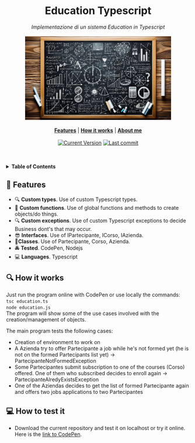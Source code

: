 <h1 align="center">Education Typescript</h1>
<p align="center">
  <i>Implementazione di un sistema Education in Typescript</i>
  <br/><br/>
  <img width="400" alt="Lavagna" src="https://github.com/FrancescoCt/francescoct.github.io/blob/master/assets/img/lavagna.jpg"/>
  <br/><br/>
  <b><a href="#features">Features</a></b> | <b><a href="#getting-started">How it works</a></b> | <b><a href="https://francescoct.github.io/">About me</a></b>
  <br/><br/>
  <a href="https://github.com/FrancescoCt/EducationTypescript/blob/main/CHANGELOG.md"><img src="https://img.shields.io/badge/version-0.1-blue" alt="Current Version"/></a>
  <a target="_blank" href="https://github.com/FrancescoCt/EducationTypescript"><img src="https://img.shields.io/github/last-commit/francescoct/educationtypescript?logo=github&color=609966&logoColor=fff" alt="Last commit"/></a>
</p>
<br/><br/>

<details>
  <summary><b>Table of Contents</b></summary>

* [Features](#-features)
* [How it works](#-how-it-works)
* [How to test it](#-how-to-test-it)
* [Code](#-code)
* [Credits](#-credits)
  * [Contributors](#contributors)
</details>

<h2 id="features">🎯 Features</h2> 

* 🔍 **Custom types**. Use of custom Typescript types.
* 📒 **Custom functions**. Use of global functions and methods to create objects/do things.
* 🔍 **Custom exceptions**. Use of custom Typescript exceptions to decide Business dont's that may occur.
* 😎 **Interfaces**. Use of IPartecipante, ICorso, IAzienda.
* 📱**Classes**. Use of Partecipante, Corso, Azienda.
* 🚔 **Tested**. CodePen, Nodejs <br/>
* 💻 **Languages**. Typescript <br/>

<h2 id="getting-started">🔍 How it works</h2>
<p>Just run the program online with CodePen or use locally the commands: <br/>
  <code>tsc education.ts</code><br/>
  <code>node education.js</code><br/>
  The program will show some of the use cases involved with the creation/management of objects. 
</p>
<p>The main program tests the following cases:</p>
  
* Creation of environment to work on
* A Azienda try to offer Partecipante a job while he's not formed yet (he is not on the formed Partecipants list yet) -> PartecipanteNotFormedException
* Some Partecipantes submit subscription to one of the courses (Corso) offered. One of them who subscribed decides to enroll again -> PartecipanteAlredyExistsException
* One of the Aziendas decides to get the list of formed Partecipante again and offers two jobs applications to two Partecipantes


## 💻 How to test it

* Download the current repository and test it on localhost or try it online. Here is the [link to CodePen]([https://francescoct.github.io/projects/hackerNews/dist/](https://codepen.io/Francesco-Catania/pen/ExqmMdX)).

